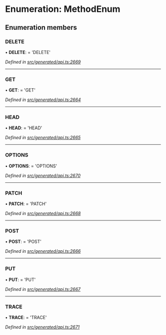 # Enumeration: MethodEnum

## Enumeration members

###  DELETE

• **DELETE**: =  <any>'DELETE'

*Defined in [src/generated/api.ts:2669](https://github.com/mailslurp/mailslurp-client/blob/a26884c/src/generated/api.ts#L2669)*

___

###  GET

• **GET**: =  <any>'GET'

*Defined in [src/generated/api.ts:2664](https://github.com/mailslurp/mailslurp-client/blob/a26884c/src/generated/api.ts#L2664)*

___

###  HEAD

• **HEAD**: =  <any>'HEAD'

*Defined in [src/generated/api.ts:2665](https://github.com/mailslurp/mailslurp-client/blob/a26884c/src/generated/api.ts#L2665)*

___

###  OPTIONS

• **OPTIONS**: =  <any>'OPTIONS'

*Defined in [src/generated/api.ts:2670](https://github.com/mailslurp/mailslurp-client/blob/a26884c/src/generated/api.ts#L2670)*

___

###  PATCH

• **PATCH**: =  <any>'PATCH'

*Defined in [src/generated/api.ts:2668](https://github.com/mailslurp/mailslurp-client/blob/a26884c/src/generated/api.ts#L2668)*

___

###  POST

• **POST**: =  <any>'POST'

*Defined in [src/generated/api.ts:2666](https://github.com/mailslurp/mailslurp-client/blob/a26884c/src/generated/api.ts#L2666)*

___

###  PUT

• **PUT**: =  <any>'PUT'

*Defined in [src/generated/api.ts:2667](https://github.com/mailslurp/mailslurp-client/blob/a26884c/src/generated/api.ts#L2667)*

___

###  TRACE

• **TRACE**: =  <any>'TRACE'

*Defined in [src/generated/api.ts:2671](https://github.com/mailslurp/mailslurp-client/blob/a26884c/src/generated/api.ts#L2671)*
